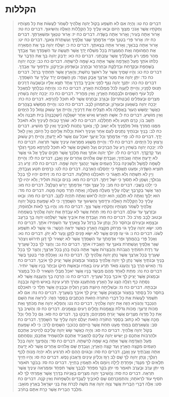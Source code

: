 # הקללות

> דברים כח טו: וְהָיָה אִם לֹא תִשְׁמַע בְּקוֹל יְהוָה אֱלֹהֶיךָ לִשְׁמֹר לַעֲשׂוֹת אֶת כָּל מִצְוֹתָיו וְחֻקֹּתָיו אֲשֶׁר אָנֹכִי מְצַוְּךָ הַיּוֹם וּבָאוּ עָלֶיךָ כָּל הַקְּלָלוֹת הָאֵלֶּה וְהִשִּׂיגוּךָ.
> דברים כח טז: אָרוּר אַתָּה בָּעִיר; וְאָרוּר אַתָּה בַּשָּׂדֶה.
> דברים כח יז: אָרוּר טַנְאֲךָ וּמִשְׁאַרְתֶּךָ.
> דברים כח יח: אָרוּר פְּרִי בִטְנְךָ וּפְרִי אַדְמָתֶךָ שְׁגַר אֲלָפֶיךָ וְעַשְׁתְּרֹת צֹאנֶךָ.
> דברים כח יט: אָרוּר אַתָּה בְּבֹאֶךָ; וְאָרוּר אַתָּה בְּצֵאתֶךָ.
> דברים כח כ: יְשַׁלַּח יְהוָה בְּךָ אֶת הַמְּאֵרָה אֶת הַמְּהוּמָה וְאֶת הַמִּגְעֶרֶת בְּכָל מִשְׁלַח יָדְךָ אֲשֶׁר תַּעֲשֶׂה עַד הִשָּׁמֶדְךָ וְעַד אֲבָדְךָ מַהֵר מִפְּנֵי רֹעַ מַעֲלָלֶיךָ אֲשֶׁר עֲזַבְתָּנִי.
> דברים כח כא: יַדְבֵּק יְהוָה בְּךָ אֶת הַדָּבֶר עַד כַּלֹּתוֹ אֹתְךָ מֵעַל הָאֲדָמָה אֲשֶׁר אַתָּה בָא שָׁמָּה לְרִשְׁתָּהּ.
> דברים כח כב: יַכְּכָה יְהוָה בַּשַּׁחֶפֶת וּבַקַּדַּחַת וּבַדַּלֶּקֶת וּבַחַרְחֻר וּבַחֶרֶב וּבַשִּׁדָּפוֹן וּבַיֵּרָקוֹן; וּרְדָפוּךָ עַד אָבְדֶךָ.
> דברים כח כג: וְהָיוּ שָׁמֶיךָ אֲשֶׁר עַל רֹאשְׁךָ נְחֹשֶׁת; וְהָאָרֶץ אֲשֶׁר תַּחְתֶּיךָ בַּרְזֶל.
> דברים כח כד: יִתֵּן יְהוָה אֶת מְטַר אַרְצְךָ אָבָק וְעָפָר:  מִן הַשָּׁמַיִם יֵרֵד עָלֶיךָ עַד הִשָּׁמְדָךְ.
> דברים כח כה: יִתֶּנְךָ יְהוָה נִגָּף לִפְנֵי אֹיְבֶיךָ בְּדֶרֶךְ אֶחָד תֵּצֵא אֵלָיו וּבְשִׁבְעָה דְרָכִים תָּנוּס לְפָנָיו; וְהָיִיתָ לְזַעֲוָה לְכֹל מַמְלְכוֹת הָאָרֶץ.
> דברים כח כו: וְהָיְתָה נִבְלָתְךָ לְמַאֲכָל לְכָל עוֹף הַשָּׁמַיִם וּלְבֶהֱמַת הָאָרֶץ; וְאֵין מַחֲרִיד.
> דברים כח כז: יַכְּכָה יְהוָה בִּשְׁחִין מִצְרַיִם וּבַעְּפֹלִים (וּבַטְּחֹרִים) וּבַגָּרָב וּבֶחָרֶס אֲשֶׁר לֹא תוּכַל לְהֵרָפֵא.
> דברים כח כח: יַכְּכָה יְהוָה בְּשִׁגָּעוֹן וּבְעִוָּרוֹן; וּבְתִמְהוֹן לֵבָב.
> דברים כח כט: וְהָיִיתָ מְמַשֵּׁשׁ בַּצָּהֳרַיִם כַּאֲשֶׁר יְמַשֵּׁשׁ הָעִוֵּר בָּאֲפֵלָה וְלֹא תַצְלִיחַ אֶת דְּרָכֶיךָ; וְהָיִיתָ אַךְ עָשׁוּק וְגָזוּל כָּל הַיָּמִים וְאֵין מוֹשִׁיעַ.
> דברים כח ל: אִשָּׁה תְאָרֵשׂ וְאִישׁ אַחֵר יִשְׁגָּלֶנָּה (יִשְׁכָּבֶנָּה) בַּיִת תִּבְנֶה וְלֹא תֵשֵׁב בּוֹ; כֶּרֶם תִּטַּע וְלֹא תְחַלְּלֶנּוּ.
> דברים כח לא: שׁוֹרְךָ טָבוּחַ לְעֵינֶיךָ וְלֹא תֹאכַל מִמֶּנּוּ חֲמֹרְךָ גָּזוּל מִלְּפָנֶיךָ וְלֹא יָשׁוּב לָךְ; צֹאנְךָ נְתֻנוֹת לְאֹיְבֶיךָ וְאֵין לְךָ מוֹשִׁיעַ.
> דברים כח לב: בָּנֶיךָ וּבְנֹתֶיךָ נְתֻנִים לְעַם אַחֵר וְעֵינֶיךָ רֹאוֹת וְכָלוֹת אֲלֵיהֶם כָּל הַיּוֹם; וְאֵין לְאֵל יָדֶךָ.
> דברים כח לג: פְּרִי אַדְמָתְךָ וְכָל יְגִיעֲךָ יֹאכַל עַם אֲשֶׁר לֹא יָדָעְתָּ; וְהָיִיתָ רַק עָשׁוּק וְרָצוּץ כָּל הַיָּמִים.
> דברים כח לד: וְהָיִיתָ מְשֻׁגָּע מִמַּרְאֵה עֵינֶיךָ אֲשֶׁר תִּרְאֶה.
> דברים כח לה: יַכְּכָה יְהוָה בִּשְׁחִין רָע עַל הַבִּרְכַּיִם וְעַל הַשֹּׁקַיִם אֲשֶׁר לֹא תוּכַל לְהֵרָפֵא מִכַּף רַגְלְךָ וְעַד קָדְקֳדֶךָ.
> דברים כח לו: יוֹלֵךְ יְהוָה אֹתְךָ וְאֶת מַלְכְּךָ אֲשֶׁר תָּקִים עָלֶיךָ אֶל גּוֹי אֲשֶׁר לֹא יָדַעְתָּ אַתָּה וַאֲבֹתֶיךָ; וְעָבַדְתָּ שָּׁם אֱלֹהִים אֲחֵרִים עֵץ וָאָבֶן.
> דברים כח לז: וְהָיִיתָ לְשַׁמָּה לְמָשָׁל וְלִשְׁנִינָה בְּכֹל הָעַמִּים אֲשֶׁר יְנַהֶגְךָ יְהוָה שָׁמָּה.
> דברים כח לח: זֶרַע רַב תּוֹצִיא הַשָּׂדֶה; וּמְעַט תֶּאֱסֹף כִּי יַחְסְלֶנּוּ הָאַרְבֶּה.
> דברים כח לט: כְּרָמִים תִּטַּע וְעָבָדְתָּ; וְיַיִן לֹא תִשְׁתֶּה וְלֹא תֶאֱגֹר כִּי תֹאכְלֶנּוּ הַתֹּלָעַת.
> דברים כח מ: זֵיתִים יִהְיוּ לְךָ בְּכָל גְּבוּלֶךָ; וְשֶׁמֶן לֹא תָסוּךְ כִּי יִשַּׁל זֵיתֶךָ.
> דברים כח מא: בָּנִים וּבָנוֹת תּוֹלִיד; וְלֹא יִהְיוּ לָךְ כִּי יֵלְכוּ בַּשֶּׁבִי.
> דברים כח מב: כָּל עֵצְךָ וּפְרִי אַדְמָתֶךָ יְיָרֵשׁ הַצְּלָצַל.
> דברים כח מג: הַגֵּר אֲשֶׁר בְּקִרְבְּךָ יַעֲלֶה עָלֶיךָ מַעְלָה מָּעְלָה; וְאַתָּה תֵרֵד מַטָּה מָּטָּה.
> דברים כח מד: הוּא יַלְוְךָ וְאַתָּה לֹא תַלְוֶנּוּ; הוּא יִהְיֶה לְרֹאשׁ וְאַתָּה תִּהְיֶה לְזָנָב.
> דברים כח מה: וּבָאוּ עָלֶיךָ כָּל הַקְּלָלוֹת הָאֵלֶּה וּרְדָפוּךָ וְהִשִּׂיגוּךָ עַד הִשָּׁמְדָךְ:  כִּי לֹא שָׁמַעְתָּ בְּקוֹל יְהוָה אֱלֹהֶיךָ לִשְׁמֹר מִצְוֹתָיו וְחֻקֹּתָיו אֲשֶׁר צִוָּךְ.
> דברים כח מו: וְהָיוּ בְךָ לְאוֹת וּלְמוֹפֵת; וּבְזַרְעֲךָ עַד עוֹלָם.
> דברים כח מז: תַּחַת אֲשֶׁר לֹא עָבַדְתָּ אֶת יְהוָה אֱלֹהֶיךָ בְּשִׂמְחָה וּבְטוּב לֵבָב מֵרֹב כֹּל.
> דברים כח מח: וְעָבַדְתָּ אֶת אֹיְבֶיךָ אֲשֶׁר יְשַׁלְּחֶנּוּ יְהוָה בָּךְ בְּרָעָב וּבְצָמָא וּבְעֵירֹם וּבְחֹסֶר כֹּל; וְנָתַן עֹל בַּרְזֶל עַל צַוָּארֶךָ עַד הִשְׁמִידוֹ אֹתָךְ.
> דברים כח מט: יִשָּׂא יְהוָה עָלֶיךָ גּוֹי מֵרָחֹק מִקְצֵה הָאָרֶץ כַּאֲשֶׁר יִדְאֶה הַנָּשֶׁר:  גּוֹי אֲשֶׁר לֹא תִשְׁמַע לְשֹׁנוֹ.
> דברים כח נ: גּוֹי עַז פָּנִים אֲשֶׁר לֹא יִשָּׂא פָנִים לְזָקֵן וְנַעַר לֹא יָחֹן.
> דברים כח נא: וְאָכַל פְּרִי בְהֶמְתְּךָ וּפְרִי אַדְמָתְךָ עַד הִשָּׁמְדָךְ אֲשֶׁר לֹא יַשְׁאִיר לְךָ דָּגָן תִּירוֹשׁ וְיִצְהָר שְׁגַר אֲלָפֶיךָ וְעַשְׁתְּרֹת צֹאנֶךָ עַד הַאֲבִידוֹ אֹתָךְ.
> דברים כח נב: וְהֵצַר לְךָ בְּכָל שְׁעָרֶיךָ עַד רֶדֶת חֹמֹתֶיךָ הַגְּבֹהֹת וְהַבְּצֻרוֹת אֲשֶׁר אַתָּה בֹּטֵחַ בָּהֵן בְּכָל אַרְצֶךָ; וְהֵצַר לְךָ בְּכָל שְׁעָרֶיךָ בְּכָל אַרְצְךָ אֲשֶׁר נָתַן יְהוָה אֱלֹהֶיךָ לָךְ.
> דברים כח נג: וְאָכַלְתָּ פְרִי בִטְנְךָ בְּשַׂר בָּנֶיךָ וּבְנֹתֶיךָ אֲשֶׁר נָתַן לְךָ יְהוָה אֱלֹהֶיךָ בְּמָצוֹר וּבְמָצוֹק אֲשֶׁר יָצִיק לְךָ אֹיְבֶךָ.
> דברים כח נד: הָאִישׁ הָרַךְ בְּךָ וְהֶעָנֹג מְאֹד תֵּרַע עֵינוֹ בְאָחִיו וּבְאֵשֶׁת חֵיקוֹ וּבְיֶתֶר בָּנָיו אֲשֶׁר יוֹתִיר.
> דברים כח נה: מִתֵּת לְאַחַד מֵהֶם מִבְּשַׂר בָּנָיו אֲשֶׁר יֹאכֵל מִבְּלִי הִשְׁאִיר לוֹ כֹּל בְּמָצוֹר וּבְמָצוֹק אֲשֶׁר יָצִיק לְךָ אֹיִבְךָ בְּכָל שְׁעָרֶיךָ.
> דברים כח נו: הָרַכָּה בְךָ וְהָעֲנֻגָּה אֲשֶׁר לֹא נִסְּתָה כַף רַגְלָהּ הַצֵּג עַל הָאָרֶץ מֵהִתְעַנֵּג וּמֵרֹךְ תֵּרַע עֵינָהּ בְּאִישׁ חֵיקָהּ וּבִבְנָהּ וּבְבִתָּהּ.
> דברים כח נז: וּבְשִׁלְיָתָהּ הַיּוֹצֵת מִבֵּין רַגְלֶיהָ וּבְבָנֶיהָ אֲשֶׁר תֵּלֵד כִּי תֹאכְלֵם בְּחֹסֶר כֹּל בַּסָּתֶר בְּמָצוֹר וּבְמָצוֹק אֲשֶׁר יָצִיק לְךָ אֹיִבְךָ בִּשְׁעָרֶיךָ.
> דברים כח נח: אִם לֹא תִשְׁמֹר לַעֲשׂוֹת אֶת כָּל דִּבְרֵי הַתּוֹרָה הַזֹּאת הַכְּתֻבִים בַּסֵּפֶר הַזֶּה:  לְיִרְאָה אֶת הַשֵּׁם הַנִּכְבָּד וְהַנּוֹרָא הַזֶּה אֵת יְהוָה אֱלֹהֶיךָ.
> דברים כח נט: וְהִפְלָא יְהוָה אֶת מַכֹּתְךָ וְאֵת מַכּוֹת זַרְעֶךָ:  מַכּוֹת גְּדֹלֹת וְנֶאֱמָנוֹת וָחֳלָיִם רָעִים וְנֶאֱמָנִים.
> דברים כח ס: וְהֵשִׁיב בְּךָ אֵת כָּל מַדְוֵה מִצְרַיִם אֲשֶׁר יָגֹרְתָּ מִפְּנֵיהֶם; וְדָבְקוּ בָּךְ.
> דברים כח סא: גַּם כָּל חֳלִי וְכָל מַכָּה אֲשֶׁר לֹא כָתוּב בְּסֵפֶר הַתּוֹרָה הַזֹּאת יַעְלֵם יְהוָה עָלֶיךָ עַד הִשָּׁמְדָךְ.
> דברים כח סב: וְנִשְׁאַרְתֶּם בִּמְתֵי מְעָט תַּחַת אֲשֶׁר הֱיִיתֶם כְּכוֹכְבֵי הַשָּׁמַיִם לָרֹב:  כִּי לֹא שָׁמַעְתָּ בְּקוֹל יְהוָה אֱלֹהֶיךָ.
> דברים כח סג: וְהָיָה כַּאֲשֶׁר שָׂשׂ יְהוָה עֲלֵיכֶם לְהֵיטִיב אֶתְכֶם וּלְהַרְבּוֹת אֶתְכֶם כֵּן יָשִׂישׂ יְהוָה עֲלֵיכֶם לְהַאֲבִיד אֶתְכֶם וּלְהַשְׁמִיד אֶתְכֶם; וְנִסַּחְתֶּם מֵעַל הָאֲדָמָה אֲשֶׁר אַתָּה בָא שָׁמָּה לְרִשְׁתָּהּ.
> דברים כח סד: וֶהֱפִיצְךָ יְהוָה בְּכָל הָעַמִּים מִקְצֵה הָאָרֶץ וְעַד קְצֵה הָאָרֶץ; וְעָבַדְתָּ שָּׁם אֱלֹהִים אֲחֵרִים אֲשֶׁר לֹא יָדַעְתָּ אַתָּה וַאֲבֹתֶיךָ עֵץ וָאָבֶן.
> דברים כח סה: וּבַגּוֹיִם הָהֵם לֹא תַרְגִּיעַ וְלֹא יִהְיֶה מָנוֹחַ לְכַף רַגְלֶךָ; וְנָתַן יְהוָה לְךָ שָׁם לֵב רַגָּז וְכִלְיוֹן עֵינַיִם וְדַאֲבוֹן נָפֶשׁ.
> דברים כח סו: וְהָיוּ חַיֶּיךָ תְּלֻאִים לְךָ מִנֶּגֶד; וּפָחַדְתָּ לַיְלָה וְיוֹמָם וְלֹא תַאֲמִין בְּחַיֶּיךָ.
> דברים כח סז: בַּבֹּקֶר תֹּאמַר מִי יִתֵּן עֶרֶב וּבָעֶרֶב תֹּאמַר מִי יִתֵּן בֹּקֶר מִפַּחַד לְבָבְךָ אֲשֶׁר תִּפְחָד וּמִמַּרְאֵה עֵינֶיךָ אֲשֶׁר תִּרְאֶה.
> דברים כח סח: וֶהֱשִׁיבְךָ יְהוָה מִצְרַיִם בָּאֳנִיּוֹת בַּדֶּרֶךְ אֲשֶׁר אָמַרְתִּי לְךָ לֹא תֹסִיף עוֹד לִרְאֹתָהּ; וְהִתְמַכַּרְתֶּם שָׁם לְאֹיְבֶיךָ לַעֲבָדִים וְלִשְׁפָחוֹת וְאֵין קֹנֶה.
> דברים כח סט: אֵלֶּה דִבְרֵי הַבְּרִית אֲשֶׁר צִוָּה יְהוָה אֶת מֹשֶׁה לִכְרֹת אֶת בְּנֵי יִשְׂרָאֵל בְּאֶרֶץ מוֹאָב:  מִלְּבַד הַבְּרִית אֲשֶׁר כָּרַת אִתָּם בְּחֹרֵב.
 

